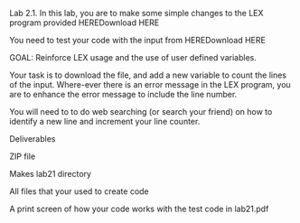 Lab 2.1.  In this lab, you are to make some simple changes to the LEX program provided HEREDownload HERE

You need to test your code with the input from HEREDownload HERE

 

GOAL:  Reinforce LEX usage and the use of user defined variables.

 

Your task is to download the file, and add a new variable to count the lines of the input.  Where-ever there is an error message in the LEX program, you are to enhance the error message to include the line number.

You will need to to do web searching (or search your friend) on how to identify a new line and increment your line counter.

 

Deliverables

ZIP file

Makes lab21 directory

All files that your used to create code

A print screen of how your code works with the test code  in   lab21.pdf